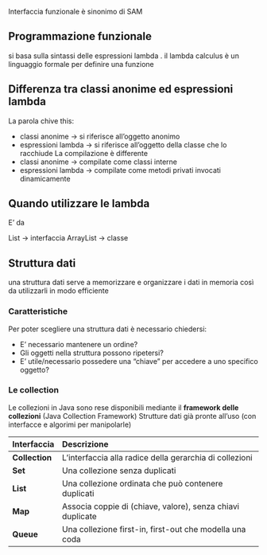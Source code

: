 Interfaccia funzionale è sinonimo di SAM

## Programmazione funzionale
si basa sulla sintassi delle espressioni lambda . il lambda calculus è un linguaggio formale per definire una funzione

## Differenza tra classi anonime ed espressioni lambda
La parola chive this:
 - classi anonime → si riferisce all’oggetto anonimo
 - espressioni lambda → si riferisce all’oggetto della classe che lo racchiude
La compilazione è differente
- classi anonime → compilate come classi interne
- espressioni lambda → compilate come metodi privati invocati dinamicamente

## Quando utilizzare le lambda
E’ da 

List → interfaccia
ArrayList → classe


## Struttura dati
una struttura dati serve a memorizzare e organizzare i dati in memoria così da utilizzarli in modo efficiente
### Caratteristiche
Per poter scegliere una struttura dati è necessario chiedersi:
- E’ necessario mantenere un ordine?
- Gli oggetti nella struttura possono ripetersi?
- E’ utile/necessario possedere una “chiave” per accedere a uno specifico oggetto?

### Le collection
Le collezioni in Java sono rese disponibili mediante il **framework delle collezioni** (Java Collection Framework)
Strutture dati già pronte all’uso (con interfacce e algorimi per manipolarle)


| Interfaccia    | Descrizione                                                |
| :------------- | :--------------------------------------------------------- |
| **Collection** | L’interfaccia alla radice della gerarchia di collezioni    |
| **Set**        | Una collezione senza duplicati                             |
| **List**       | Una collezione ordinata che può contenere duplicati        |
| **Map**        | Associa coppie di (chiave, valore), senza chiavi duplicate |
| **Queue**      | Una collezione first-in, first-out che modella una coda    |

